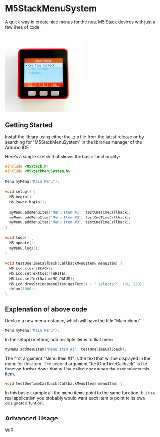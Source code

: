 # M5StackMenuSystem
A quick way to create nice menus for the neat [M5 Stack](https://github.com/m5stack/m5stack) devices with just a few lines of code

<img src="https://github.com/chhorisberger/M5StackMenuSystem/blob/main/docs/picture.jpg" width="256">

## Getting Started
Install the library using either the .zip file from the latest release or by searching for "M5StackMenuSystem" in the libraries manager of the Arduino IDE

Here's a simple sketch that shows the basic functionality:

```c++
#include <M5Stack.h>
#include <M5StackMenuSystem.h> 

Menu myMenu("Main Menu");

void setup() {
  M5.begin();
  M5.Power.begin();
 
  myMenu.addMenuItem("Menu Item #1", testOneTimeCallback);
  myMenu.addMenuItem("Menu Item #2", testOneTimeCallback);
  myMenu.addMenuItem("Menu Item #3", testOneTimeCallback);
}

void loop() {
  M5.update();
  myMenu.loop();
}

void testOneTimeCallback(CallbackMenuItem& menuItem) {
  M5.Lcd.clear(BLACK);
  M5.Lcd.setTextColor(WHITE);
  M5.Lcd.setTextDatum(MC_DATUM);
  M5.Lcd.drawString(menuItem.getText() + " selected", 160, 120);
  delay(1000);
}
```
## Explenation of above code

Declare a new menu instance, which will have the title "Main Menu".
```c++
Menu myMenu("Main Menu");
```

In the setup() method, add multiple items to that menu.
```c++
myMenu.addMenuItem("Menu Item #1", testOneTimeCallback);
```
The first argument "Menu Item #1" is the text that will be displayed in the menu for this item.
The second argument "testOneTimeCallback" is the function further down that will be called once when the user selects this item.

```c++
void testOneTimeCallback(CallbackMenuItem& menuItem) {
```

In this basic example all the menu items point to the same function, but in a real application you probably would want each item to point to its own designated funtion.

## Advanced Usage

WIP
